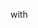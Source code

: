 with [<StackSelector snippet="idp" noSelector inline />](https://azure.microsoft.com/free/?WT.mc_id=A261C142F)

